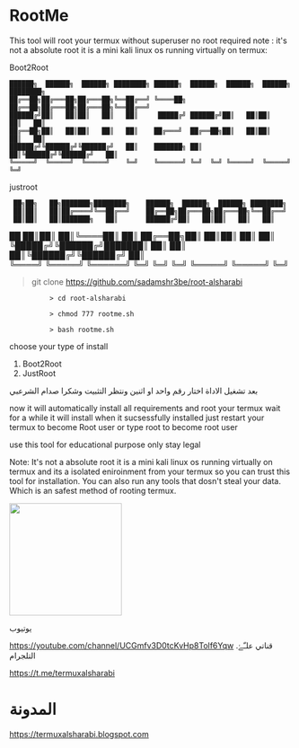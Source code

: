 # RootMe
This tool will root your termux without superuser no root required note : it's not a absolute root it is a mini kali linux os running virtually on termux:

Boot2Root

    ██████╗  ██████╗  ██████╗ ████████╗ ██████╗  ██████╗  ██████╗  ██████╗ ████████╗
    ██╔══██╗██╔═══██╗██╔═══██╗╚══██╔══╝ ╚════██╗ ██╔══██╗██╔═══██╗██╔═══██╗╚══██╔══╝
    ██████╔╝██║   ██║██║   ██║   ██║     █████╔╝ ██████╔╝██║   ██║██║   ██║   ██║   
    ██╔══██╗██║   ██║██║   ██║   ██║    ██╔═══╝  ██╔══██╗██║   ██║██║   ██║   ██║   
    ██████╔╝╚██████╔╝╚██████╔╝   ██║    ███████╗ ██║  ██║╚██████╔╝╚██████╔╝   ██║   
    ╚═════╝  ╚═════╝  ╚═════╝    ╚═╝    ╚══════╝ ╚═╝  ╚═╝ ╚═════╝  ╚═════╝    ╚═╝   
justroot

     ██╗██╗   ██╗███████╗████████╗    ██████╗  ██████╗  ██████╗ ████████╗
     ██║██║   ██║██╔════╝╚══██╔══╝    ██╔══██╗██╔═══██╗██╔═══██╗╚══██╔══╝
     ██║██║   ██║███████╗   ██║       ██████╔╝██║   ██║██║   ██║   ██║   
██   ██║██║   ██║╚════██║   ██║       ██╔══██╗██║   ██║██║   ██║   ██║   
╚█████╔╝╚██████╔╝███████║   ██║       ██║  ██║╚██████╔╝╚██████╔╝   ██║   
 ╚════╝  ╚═════╝ ╚══════╝   ╚═╝       ╚═╝  ╚═╝ ╚═════╝  ╚═════╝    ╚═╝  

> git clone https://github.com/sadamshr3be/root-alsharabi
            
              > cd root-alsharabi 
            
              > chmod 777 rootme.sh
            
              > bash rootme.sh  

choose your type of install

1) Boot2Root
2) JustRoot


بعد تشغيل الاداة اختار رقم واحد او اثنين
ونتظر التثبيت وشكرا صدام الشرعبي


now it will automatically install all requirements and root your termux wait for a while it will install when it sucsessfully installed just restart your termux to become Root user or type root to become root user

use this tool for educational purpose only stay legal

Note: It's not a absolute root it is a mini kali linux os running virtually on termux and its a isolated eniroinment from your termux so you can trust this tool for installation. You can also run any tools that dosn't steal your data. Which is an safest method of rooting termux.

<img src="content://com.android.chrome.FileProvider/images/screenshot/1607633501570-1146306159.jpg" width="200px" height="200px"/>

يوتيوب

https://youtube.com/channel/UCGmfv3D0tcKvHp8Tolf6Yqw
قناتي علـّۓ. التلجرام

https://t.me/termuxalsharabi

# المدونة

https://termuxalsharabi.blogspot.com



